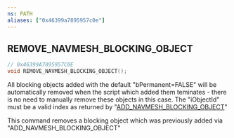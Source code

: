 ```yaml
---
ns: PATH
aliases: ["0x46399a7895957c0e"]
---
```

## REMOVE_NAVMESH_BLOCKING_OBJECT

```c
// 0x46399A7895957C0E
void REMOVE_NAVMESH_BLOCKING_OBJECT();
```

All blocking objects added with the default "bPermanent=FALSE" will be automatically removed when the script which added them teminates - there is no need to manually remove these objects in this case.
The "iObjectId" must be a valid index as returned by "[ADD_NAVMESH_BLOCKING_OBJECT](#_0xFCD5C8E06E502F5A)"

This command removes a blocking object which was previously added via "ADD_NAVMESH_BLOCKING_OBJECT"

